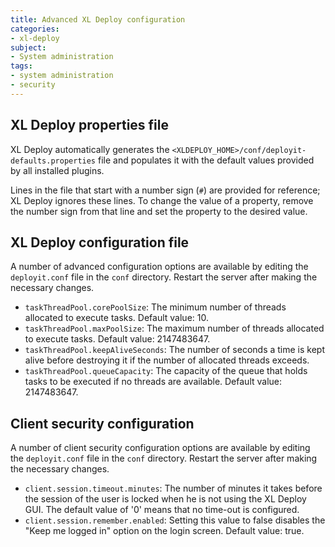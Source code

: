 ```yaml
---
title: Advanced XL Deploy configuration
categories:
- xl-deploy
subject:
- System administration
tags:
- system administration
- security
---
```


## XL Deploy properties file

XL Deploy automatically generates the `<XLDEPLOY_HOME>/conf/deployit-defaults.properties` file and populates it with the default values provided by all installed plugins.

Lines in the file that start with a number sign (`#`) are provided for reference; XL Deploy ignores these lines. To change the value of a property, remove the number sign from that line and set the property to the desired value.

## XL Deploy configuration file

A number of advanced configuration options are available by editing the `deployit.conf` file in the `conf` directory. Restart the server after making the necessary changes.

* `taskThreadPool.corePoolSize`: The minimum number of threads allocated to execute tasks. Default value: 10.
* `taskThreadPool.maxPoolSize`: The maximum number of threads allocated to execute tasks. Default value: 2147483647.
* `taskThreadPool.keepAliveSeconds`: The number of seconds a time is kept alive before destroying it if the number of allocated threads exceeds.
* `taskThreadPool.queueCapacity`: The capacity of the queue that holds tasks to be executed if no threads are available. Default value: 2147483647.

## Client security configuration

A number of client security configuration options are available by editing the `deployit.conf` file in the `conf` directory. Restart the server after making the necessary changes.

* `client.session.timeout.minutes`: The number of minutes it takes before the session of the user is locked when he is not using the XL Deploy GUI. The default value of '0' means that no time-out is configured.
* `client.session.remember.enabled`: Setting this value to false disables the "Keep me logged in" option on the login screen. Default value: true.
